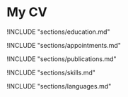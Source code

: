 <!-- index.md -->
# My CV

!INCLUDE "sections/education.md"

!INCLUDE "sections/appointments.md"

!INCLUDE "sections/publications.md"

!INCLUDE "sections/skills.md"

!INCLUDE "sections/languages.md"
